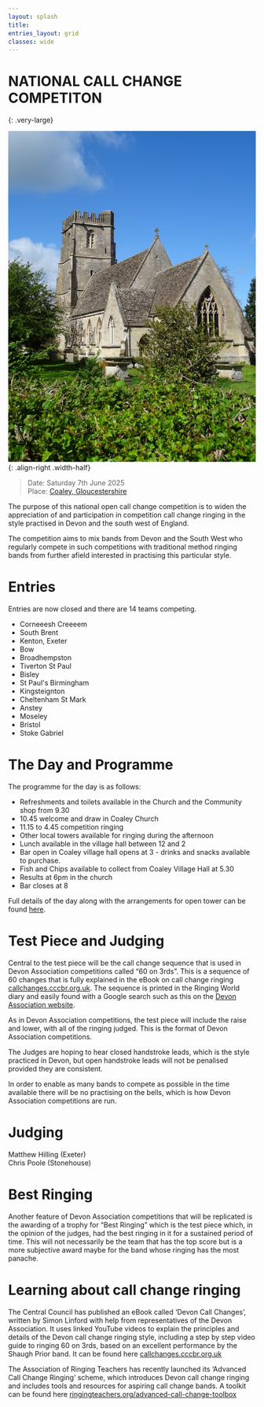 ```yaml
---
layout: splash
title:
entries_layout: grid
classes: wide
---
```


# NATIONAL CALL CHANGE COMPETITON
{: .very-large}

![](/media/2025/st-bartholomew-coaley.jpg){: .align-right .width-half}

> Date:	Saturday 7th June 2025    
> Place: [Coaley, Gloucestershire](https://dove.cccbr.org.uk/tower/15614)    

The purpose of this national open call change competition is to widen the appreciation of and participation in competition call change ringing in the style practised in Devon and the south west of England.

The competition aims to mix bands from Devon and the South West who regularly compete in such competitions with traditional method ringing bands from further afield interested in practising this particular style.

# Entries

Entries are now closed and there are 14 teams competing.

- Corneeesh Creeeem
- South Brent
- Kenton, Exeter
- Bow
- Broadhempston
- Tiverton St Paul
- Bisley
- St Paul's Birmingham
- Kingsteignton
- Cheltenham St Mark
- Anstey
- Moseley
- Bristol
- Stoke Gabriel

# The Day and Programme

The programme for the day is as follows:

- Refreshments and toilets available in the Church and the Community shop from 9.30
- 10.45 welcome and draw in Coaley Church
- 11.15 to 4.45 competition ringing
- Other local towers available for ringing during the afternoon
- Lunch available in the village hall between 12 and 2
- Bar open in Coaley village hall opens at 3 -  drinks and snacks available to purchase.
- Fish and Chips available to collect from Coaley Village Hall at 5.30
- Results at 6pm in the church
- Bar closes at 8

Full details of the day along with the arrangements for open tower can be found [here](/media/nccc-local-arrangements.pdf).

# Test Piece and Judging

Central to the test piece will be the call change sequence that is used in Devon Association competitions called “60 on 3rds”. This is a sequence of 60 changes that is fully explained in the eBook on call change ringing [callchanges.cccbr.org.uk](https://callchanges.cccbr.org.uk). The sequence is printed in the Ringing World diary and easily found with a Google search such as this on the [Devon Association website](https://www.devonbells.co.uk/wp-content/uploads/2020/03/sixties_on_thirds.pdf).

As in Devon Association competitions, the test piece will include the raise and lower, with all of the ringing judged. This is the format of Devon Association competitions.

The Judges are hoping to hear closed handstroke leads, which is the style practiced in Devon, but open handstroke leads will not be penalised provided they are consistent.

In order to enable as many bands to compete as possible in the time available there will be no practising on the bells, which is how Devon Association competitions are run.

# Judging

Matthew Hilling (Exeter)\
Chris Poole (Stonehouse)

# Best Ringing

Another feature of Devon Association competitions that will be replicated is the awarding of a trophy for “Best Ringing” which is the test piece which, in the opinion of the judges, had the best ringing in it for a sustained period of time. This will not necessarily be the team that has the top score but is a more subjective award maybe for the band whose ringing has the most panache.

# Learning about call change ringing

The Central Council has published an eBook called ‘Devon Call Changes’, written by Simon Linford with help from representatives of the Devon Association. It uses linked YouTube videos to explain the principles and details of the Devon call change ringing style, including a step by step video guide to ringing 60 on 3rds, based on an excellent performance by the Shaugh Prior band. It can be found here [callchanges.cccbr.org.uk](https://callchanges.cccbr.org.uk)

The Association of Ringing Teachers has recently launched its ‘Advanced Call Change Ringing’ scheme, which introduces Devon call change ringing and includes tools and resources for aspiring call change bands. A toolkit can be found here [ringingteachers.org/advanced-call-change-toolbox](https://ringingteachers.org/advanced-call-change-toolbox)
